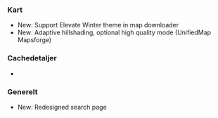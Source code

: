### Kart
- New: Support Elevate Winter theme in map downloader
- New: Adaptive hillshading, optional high quality mode (UnifiedMap Mapsforge)

### Cachedetaljer
-

### Generelt
- New: Redesigned search page
